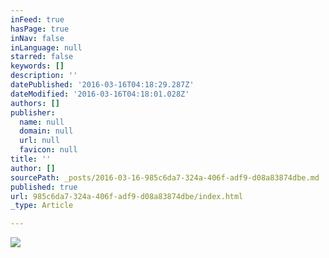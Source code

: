 ```yaml
---
inFeed: true
hasPage: true
inNav: false
inLanguage: null
starred: false
keywords: []
description: ''
datePublished: '2016-03-16T04:18:29.287Z'
dateModified: '2016-03-16T04:18:01.028Z'
authors: []
publisher:
  name: null
  domain: null
  url: null
  favicon: null
title: ''
author: []
sourcePath: _posts/2016-03-16-985c6da7-324a-406f-adf9-d08a83874dbe.md
published: true
url: 985c6da7-324a-406f-adf9-d08a83874dbe/index.html
_type: Article

---
```

![](https://the-grid-user-content.s3-us-west-2.amazonaws.com/8edd56bc-549b-4e82-9a04-7a31d68877e3.jpg)
